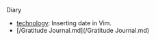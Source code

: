 Diary 

- [technology](/technology.md): Inserting date in Vim.
- [/Gratitude Journal.md](/Gratitude Journal.md)

